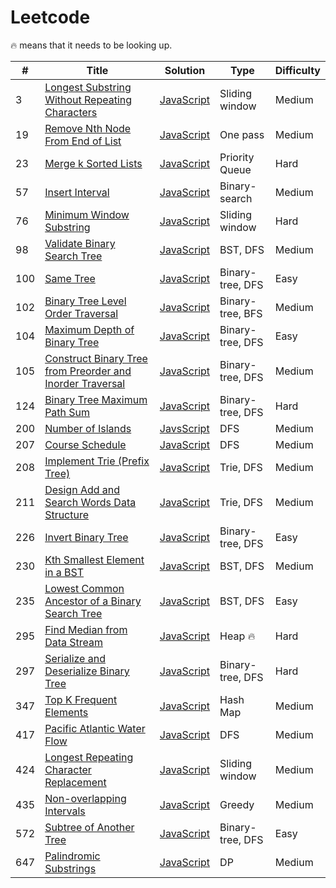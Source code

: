 # Leetcode 

🔥 means that it needs to be looking up.

| # | Title | Solution | Type | Difficulty |
|-----|------|-----|----------|------------|
| 3 | [Longest Substring Without Repeating Characters](https://leetcode.com/problems/longest-substring-without-repeating-characters/) | [JavaScript](https://github.com/thinkJin6/leetcode/blob/main/solutions/medium/LongestRepeatingCharacterReplacement.js) | Sliding window | Medium |
| 19 | [Remove Nth Node From End of List](https://leetcode.com/problems/remove-nth-node-from-end-of-list/) | [JavaScript](https://github.com/thinkJin6/leetcode/blob/main/solutions/medium/RemoveNthNodeFromEndOfList.js) | One pass | Medium |
| 23 | [Merge k Sorted Lists](https://leetcode.com/problems/merge-k-sorted-lists/) | [JavaScript](https://github.com/thinkJin6/leetcode/blob/main/solutions/hard/MergekSortedLists.js) | Priority Queue | Hard |
| 57 | [Insert Interval](https://leetcode.com/problems/insert-interval/) | [JavaScript](https://github.com/thinkJin6/leetcode/blob/main/solutions/medium/InsertInterval.js) | Binary-search | Medium |
| 76 | [Minimum Window Substring](https://leetcode.com/problems/minimum-window-substring/) | [JavaScript](https://github.com/thinkJin6/leetcode/blob/main/solutions/hard/MinimumWindowSubstring.js) | Sliding window | Hard |
| 98 | [Validate Binary Search Tree](https://github.com/thinkJin6/leetcode/blob/main/solutions/medium/ValidateBinarySearchTree.js) | [JavaScript](https://github.com/thinkJin6/leetcode/blob/main/solutions/medium/ValidateBinarySearchTree.js) | BST, DFS | Medium |
| 100 | [Same Tree](https://leetcode.com/problems/same-tree/) | [JavaScript](https://github.com/thinkJin6/leetcode/blob/main/solutions/easy/SameTree.js) | Binary-tree, DFS | Easy |
| 102 | [Binary Tree Level Order Traversal](https://leetcode.com/problems/binary-tree-level-order-traversal) | [JavaScript](https://github.com/thinkJin6/leetcode/blob/main/solutions/medium/BinaryTreeLevelOrderTraversal.js) | Binary-tree, BFS | Medium | 
| 104 | [Maximum Depth of Binary Tree](https://leetcode.com/problems/maximum-depth-of-binary-tree) | [JavaScript](https://github.com/thinkJin6/leetcode/blob/main/solutions/easy/MaximumDepthofBinaryTree.js) | Binary-tree, DFS | Easy |
| 105 | [Construct Binary Tree from Preorder and Inorder Traversal](https://leetcode.com/problems/construct-binary-tree-from-preorder-and-inorder-traversal) | [JavaScript](https://github.com/thinkJin6/leetcode/blob/main/solutions/medium/ConstructBinaryTreefromPreorderandInorderTraversal.js) | Binary-tree, DFS | Medium |
| 124 | [Binary Tree Maximum Path Sum](https://leetcode.com/problems/binary-tree-maximum-path-sum/) | [JavaScript](https://github.com/thinkJin6/leetcode/blob/main/solutions/hard/BinaryTreeMaximumPathSum.js) | Binary-tree, DFS | Hard |
| 200 | [Number of Islands](https://leetcode.com/problems/number-of-islands/) | [JavsScript](https://github.com/thinkJin6/leetcode/blob/main/solutions/medium/NumberOfIslands.js) | DFS | Medium |
| 207 | [Course Schedule](https://leetcode.com/problems/course-schedule/) | [JavaScript](https://github.com/thinkJin6/leetcode/blob/main/solutions/medium/CourseSchedule.js) | DFS | Medium |
| 208 | [Implement Trie (Prefix Tree)](https://leetcode.com/problems/implement-trie-prefix-tree/) | [JavaScript](https://github.com/thinkJin6/leetcode/blob/main/solutions/medium/ImplementTrie.js) | Trie, DFS  | Medium |
| 211 | [Design Add and Search Words Data Structure](https://leetcode.com/problems/design-add-and-search-words-data-structure/) | [JavaScript](https://github.com/thinkJin6/leetcode/blob/main/solutions/medium/DesignAddandSearchWordsDataStructure.js) | Trie, DFS | Medium |
| 226 | [Invert Binary Tree](https://leetcode.com/problems/invert-binary-tree/) | [JavaScript](https://github.com/thinkJin6/leetcode/blob/main/solutions/easy/InvertBinaryTree.js) | Binary-tree, DFS | Easy |
| 230 | [Kth Smallest Element in a BST](https://leetcode.com/problems/kth-smallest-element-in-a-bst/) | [JavaScript](https://github.com/thinkJin6/leetcode/blob/main/solutions/medium/KthSmallestElementInaBST.js) | BST, DFS | Medium |
| 235 | [Lowest Common Ancestor of a Binary Search Tree](https://leetcode.com/problems/lowest-common-ancestor-of-a-binary-search-tree/) | [JavaScript](https://github.com/thinkJin6/leetcode/blob/main/solutions/easy/LowestCommonAncestorofaBinarySearchTree.js) | BST, DFS | Easy |
| 295 | [Find Median from Data Stream](https://leetcode.com/problems/find-median-from-data-stream/) | [JavaScript](https://github.com/thinkJin6/leetcode/blob/main/solutions/hard/FindMedianfromDataStream.js) | Heap 🔥 | Hard |
| 297 | [Serialize and Deserialize Binary Tree](https://leetcode.com/problems/serialize-and-deserialize-binary-tree/) | [JavaScript](https://github.com/thinkJin6/leetcode/blob/main/solutions/hard/SerializeAndDeserializeBinaryTree.js) | Binary-tree, DFS | Hard |
| 347 | [Top K Frequent Elements](https://github.com/thinkJin6/leetcode/blob/main/solutions/medium/TopKFrequentElements.js) | [JavaScript](https://github.com/thinkJin6/leetcode/blob/main/solutions/medium/TopKFrequentElements.js) | Hash Map | Medium |
| 417 | [Pacific Atlantic Water Flow](https://leetcode.com/problems/pacific-atlantic-water-flow/) | [JavaScript](https://github.com/thinkJin6/leetcode/blob/main/solutions/medium/PacificAtlanticWaterFlow.js) | DFS | Medium |
| 424 | [Longest Repeating Character Replacement](https://leetcode.com/problems/longest-repeating-character-replacement/) | [JavaScript](https://github.com/thinkJin6/leetcode/blob/main/solutions/medium/LongestRepeatingCharacterReplacement.js) | Sliding window | Medium |
| 435 | [Non-overlapping Intervals](https://leetcode.com/problems/non-overlapping-intervals/) | [JavaScript](https://github.com/thinkJin6/leetcode/blob/main/solutions/medium/Non-overlappingIntervals.js) | Greedy | Medium |
| 572 | [Subtree of Another Tree](https://leetcode.com/problems/subtree-of-another-tree/) | [JavaScript](https://github.com/thinkJin6/leetcode/blob/main/solutions/easy/SubtreeofAnotherTree.js) | Binary-tree, DFS | Easy |
| 647 | [Palindromic Substrings](https://leetcode.com/problems/palindromic-substrings/) | [JavaScript](https://github.com/thinkJin6/leetcode/blob/main/solutions/medium/PalindromicSubstrings.js) | DP | Medium |
